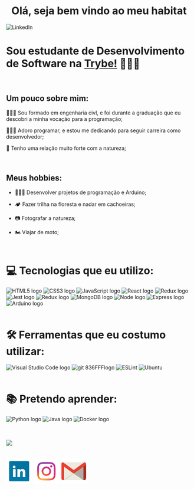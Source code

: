 <div align='center'> <h1> Olá, seja bem vindo ao meu habitat</h1></div>

![LinkedIn](IMG_20190120_181535.jpg)
 
 # Sou estudante de Desenvolvimento de Software na [Trybe!](https://www.betrybe.com/) 👨🏻‍💻
<br />

 ## Um pouco sobre mim:

👷🏻‍♂️ Sou formado em engenharia civl, e foi durante a graduação que eu descobri a minha vocação para a programação;

👨🏻‍💻 Adoro programar, e estou me dedicando para seguir carreira como desenvolvedor;

🌳 Tenho uma relação muito forte com a natureza;

<br />

 ## Meus hobbies:

* 👨🏻‍💻 Desenvolver projetos de programação e Arduino;

* 🏕️ Fazer trilha na floresta e nadar em cachoeiras;
  
* 📷 Fotografar a natureza;
 
* 🏍️ Viajar de moto;

<br />

 # 💻 Tecnologias que eu utilizo:
<img src="https://img.shields.io/badge/HTML5-282C34?logo=html5&logoColor=E34F26" alt="HTML5 logo" title="HTML5" height="25" />
<img src="https://img.shields.io/badge/CSS3-282C34?logo=css3&logoColor=1572B6" alt="CSS3 logo" title="CSS3" height="25" />
<img src="https://img.shields.io/badge/JavaScript-282C34?logo=javascript&logoColor=F7DF1E" alt="JavaScript logo" title="JavaScript" height="25" />
<img src="https://img.shields.io/badge/React-282C34?logo=react&logoColor=61DAFB"
alt="React logo" title="React.js / React Native" height="25" />
<img src="https://img.shields.io/badge/Redux-282C34?logo=redux&logoColor=764ABC" alt="Redux logo" title="Redux" height="25" />
<img src="https://img.shields.io/badge/Jest-282C34?logo=jest&logoColor=cc0000" alt="Jest logo" title="Jest" height="25" />
<img src="https://img.shields.io/badge/MySQL-282C34?logo=MySQL&logoColor=f29111" alt="Redux logo" title="MySQL" height="25" />
<img src="https://img.shields.io/badge/MongoDB-282C34?logo=MongoDB&logoColor=589636" alt="MongoDB logo" title="Mongo" height="25" />
<img src="https://img.shields.io/badge/Node.js-282C34?logo=Node.js&logoColor=#339933" alt="Node logo" title="Node" height="25" />
<img src="https://img.shields.io/badge/Express-282C34?logo=Express&logoColor=#339933" alt="Express logo" title="Express" height="25" />
<img src="https://img.shields.io/badge/Arduino-282C34?logo=Arduino&logoColor=#00989d" alt="Arduino logo" title="Arduino" height="25" />
<br />
<br />

# 🛠️ Ferramentas que eu costumo utilizar:
<img src="https://img.shields.io/badge/VS%20Code-282C34?logo=visual-studio-code&logoColor=007ACC" alt="Visual Studio Code logo" title="Visual Studio Code" height="25" />
<img src="https://img.shields.io/badge/git-282C34?logo=git&logoColor=F05032" alt="git 836FFFlogo" title="git" height="25" />
<img src="https://img.shields.io/badge/ESLint-282C34?logo=eslint&logoColor=6464e2" alt191970="ESLint logo" title="ESLint" height="25" />
<img src="https://img.shields.io/badge/Ubuntu-282C34?logo=Ubuntu&logoColor=F05032" alt191970="Ubuntu logo" title="Ubuntu" height="25" />
<br />
<br />

# 📚 Pretendo aprender:
<img src="https://img.shields.io/badge/Python-282C34?logo=Python&logoColor=007ACC"
alt="Python logo" title="Python" height="25" />
<img src="https://img.shields.io/badge/Java-282C34?logo=Java&logoColor=white" alt="Java logo" title="Java" height="25" />
<img src="https://img.shields.io/badge/Docker-282C34?logo=Docker&logoColor=2496ed"
alt="Docker logo" title="Docker" height="25" />



<br />
<br />
<img src='https://github-readme-stats.vercel.app/api/top-langs/?username=lmuffato&layout=compact'>
<br />
<br />

[![LinkedIn](linkedin1.png)](https://www.linkedin.com/in/lucasmuffato/)
[![Instagram](instagram.png)](https://www.instagram.com/lucasmmuffato/)
[![Mail](mail.png)](mailto:lmiremuffato@gmail.com)


